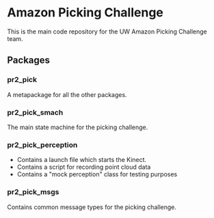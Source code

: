 # Amazon Picking Challenge
This is the main code repository for the UW Amazon Picking Challenge team.

## Packages
### pr2_pick
A metapackage for all the other packages.

### pr2_pick_smach
The main state machine for the picking challenge.

### pr2_pick_perception
- Contains a launch file which starts the Kinect.
- Contains a script for recording point cloud data
- Contains a "mock perception" class for testing purposes

### pr2_pick_msgs
Contains common message types for the picking challenge.